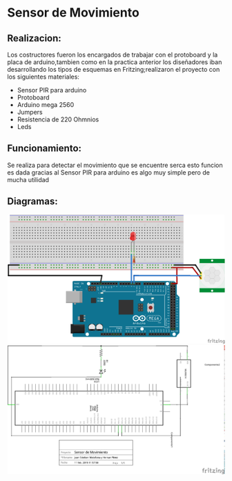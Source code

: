 # Sensor de Movimiento
## Realizacion:
Los costructores fueron los encargados de trabajar con el protoboard y la placa de arduino,tambien como en la practica anterior los diseñadores iban desarrollando los tipos de esquemas en Fritzing;realizaron el proyecto con los siguientes materiales:
+ Sensor PIR para arduino
+ Protoboard
+ Arduino mega 2560
+ Jumpers
+ Resistencia de 220 Ohmnios
+ Leds
## Funcionamiento:
Se realiza para detectar el movimiento que se encuentre serca esto funcion es dada gracias al Sensor PIR para arduino es algo muy simple pero de mucha utilidad
## Diagramas:
![7](https://github.com/germangarci/PROYECTO-GUIADO/blob/master/Images/Sensor%20de%20Movimiento%20Protoboard.png)
![6](https://github.com/germangarci/PROYECTO-GUIADO/blob/master/Images/Sensor%20de%20Movimiento%20Esquematico.png)
